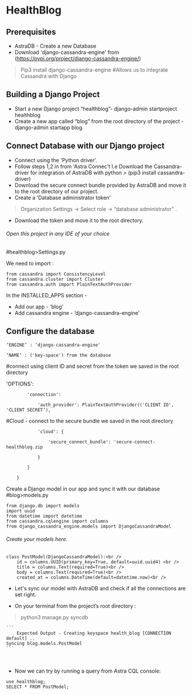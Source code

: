 # HealthBlog
## Prerequisites<br />
* AstraDB - Create a new Database 
* Download 'django-cassandra-engine' from (https://pypi.org/project/django-cassandra-engine/)   
>Pip3 install django-cassandra-engine
#Allows us to integrate Cassandra with Django

## Building a Django Project<br />
* Start a new Django project “healthblog”- django-admin startproject healthblog<br />
* Create a new app called “blog” from the root directory of the project - django-admin startapp blog.<br />

## Connect Database with our Django project<br />
* Connect using the 'Python driver'. <br />
* Follow steps 1,2 in from 'Astra Connec't I.e Download the Cassandra-driver for integration of AstraDB with python > (pip3 install cassandra-driver)<br />
* Download the secure connect bundle provided by AstraDB and move it to the root directory of our project.<br />
* Create a 'Database administrator token'<br />
>Organization Settings -> Select role -> “database administrator” .<br />
* Download the token and move it to the root directory.<br />


###### Open this project in any IDE of your choice<br />

#healthblog>Settings.py<br />

We need to import :<br />

```
from cassandra import ConsistencyLevel
from cassandra.cluster import Cluster
from cassandra.auth import PlainTextAuthProvider
```



In the INSTALLED_APPS section - <br />
* Add our app - ‘blog’<br />
* Add cassandra engine - ‘django-cassandra-engine’<br />

## Configure the database<br />

```
‘ENGINE’ : ‘django-cassandra-engine'

‘NAME’ : ('key-space') from the database
```

#connect using client ID and secret from the token we saved in the root directory<br />

'OPTIONS': 

            'connection':
	    
                'auth_provider': PlainTextAuthProvider(('CLIENT ID', 'CLIENT SECRET’),
		
#Cloud - connect to the secure bundle we saved in the root directory

                'cloud': {
		
                    'secure_connect_bundle': 'secure-connect-healthblog.zip
		    
                }
		
            }
	    
        }
	

Create a Django model in our app and sync it with our database<br />
#blog>models.py

```
from django.db import models
import uuid 
from datetime import datetime
from cassandra.cqlengine import columns
from django_cassandra_engine.models import DjangoCassandraModel
```

###### Create your models here.<br />
```
class PostModel(DjangoCassandraModel):<br />
    id = columns.UUID(primary_key=True, default=uuid.uuid4) <br />
    title = columns.Text(required=True)<br />
    body = columns.Text(required=True)<br />
    created_at = columns.DateTime(default=datetime.now)<br />
```
    

* Let's sync our model with AstraDB and check if all the connections are set right.<br />

* On your terminal from the project’s root directory : 

> python3 manage.py syncdb<br />

````
```
    Expected Output - Creating keyspace health_blog [CONNECTION default] ..
Syncing blog.models.PostModel
```
````
<br />

* Now we can try by running a query from Astra CQL console: <br />

```
use healthblog;
SELECT * FROM PostModel;
```



